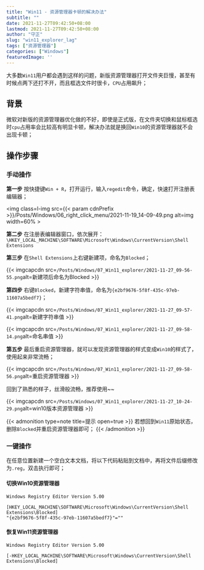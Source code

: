 ```yaml
---
title: "Win11 - 资源管理器卡顿的解决办法"
subtitle: ""
date: 2021-11-27T09:42:50+08:00
lastmod: 2021-11-27T09:42:50+08:00
author: "守正"
slug: "win11_explorer_lag"
tags: ["资源管理器"]
categories: ["Windows"]
featuredImage: ''
---
```


大多数`Win11`用户都会遇到这样的问题，新版资源管理器打开文件夹巨慢，甚至有时候点两下还打不开，而且框选文件时很卡，`CPU`占用飙升；

<!--more-->

## 背景

微软对新版的资源管理器优化做的不好，即使是正式版，在文件夹切换和鼠标框选时`cpu`占用率会比较高有明显卡顿，解决办法就是换回`Win10`的资源管理器就不会出现卡顿；

## 操作步骤

### 手动操作

**第一步** 按快捷键`Win + R`，打开运行，输入`regedit`命令，确定，快速打开注册表编辑器；

<img class=l-img src={{< param cdnPrefix >}}/Posts/Windows/06_right_click_menu/2021-11-19_14-09-49.png alt=img width=60% >

**第二步** 在注册表编辑器窗口，依次展开：`\HKEY_LOCAL_MACHINE\SOFTWARE\Microsoft\Windows\CurrentVersion\Shell Extensions`

**第三步** 在`Shell Extensions`上右键新建项，命名为`Blocked`；

{{< imgcapcdn src=`/Posts/Windows/07_Win11_explorer/2021-11-27_09-56-55.png`alt=新建项后命名为Blocked >}}

**第四步** 右键`Blocked`，新建字符串值，命名为`{e2bf9676-5f8f-435c-97eb-11607a5bedf7}`；

{{< imgcapcdn src=`/Posts/Windows/07_Win11_explorer/2021-11-27_09-57-41.png`alt=新建字符串值 >}}

{{< imgcapcdn src=`/Posts/Windows/07_Win11_explorer/2021-11-27_09-58-14.png`alt=命名串值 >}}

**第五步** 最后重启资源管理器，就可以发现资源管理器的样式变成`Win10`的样式了，使用起来非常流畅；

{{< imgcapcdn src=`/Posts/Windows/07_Win11_explorer/2021-11-27_09-58-56.png`alt=重启资源管理器 >}}

回到了熟悉的样子，丝滑般流畅，推荐使用~~

{{< imgcapcdn src=`/Posts/Windows/07_Win11_explorer/2021-11-27_10-24-29.png`alt=win10版本资源管理器 >}}

{{< admonition type=note title=提示 open=true >}}
若想回到`Win11`原始状态，删除`Blocked`并重启资源管理器即可；
{{< /admonition >}}

### 一键操作

在任意位置新建一个空白文本文档，将以下代码粘贴到文档中，再将文件后缀修改为`.reg`，双击执行即可；

#### 切换Win10资源管理器

```
Windows Registry Editor Version 5.00

[HKEY_LOCAL_MACHINE\SOFTWARE\Microsoft\Windows\CurrentVersion\Shell Extensions\Blocked]
"{e2bf9676-5f8f-435c-97eb-11607a5bedf7}"=""

```

#### 恢复Win11资源管理器

```
Windows Registry Editor Version 5.00

[-HKEY_LOCAL_MACHINE\SOFTWARE\Microsoft\Windows\CurrentVersion\Shell Extensions\Blocked]

```
